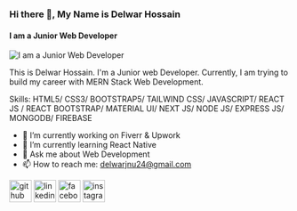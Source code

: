### Hi there 👋, My Name is Delwar Hossain
#### I am a Junior Web Developer
![I am a Junior Web Developer](https://i.ibb.co/gjgzpmG/gitbanner.png)

This is Delwar Hossain. I'm a Junior web Developer. Currently, I am trying to build my career with MERN Stack Web Development.

Skills: HTML5/ CSS3/ BOOTSTRAP5/ TAILWIND CSS/ JAVASCRIPT/ REACT JS / REACT BOOTSTRAP/ MATERIAL UI/ NEXT JS/ NODE JS/ EXPRESS JS/ MONGODB/ FIREBASE

- 🔭 I’m currently working on Fiverr & Upwork 
- 🌱 I’m currently learning React Native 
- 💬 Ask me about Web Development 
- 📫 How to reach me: delwarjnu24@gmail.com 


[<img src='https://cdn.jsdelivr.net/npm/simple-icons@3.0.1/icons/github.svg' alt='github' height='40'>](https://github.com/https://github.com/delwarJnu11/)  [<img src='https://cdn.jsdelivr.net/npm/simple-icons@3.0.1/icons/linkedin.svg' alt='linkedin' height='40'>](https://www.linkedin.com/in/https://www.linkedin.com/in/delwar11//)  [<img src='https://cdn.jsdelivr.net/npm/simple-icons@3.0.1/icons/facebook.svg' alt='facebook' height='40'>](https://www.facebook.com/https://www.facebook.com/delwar.7676)  [<img src='https://cdn.jsdelivr.net/npm/simple-icons@3.0.1/icons/instagram.svg' alt='instagram' height='40'>](https://www.instagram.com/https://www.instagram.com/delwar_taj/?hl=en/)  


